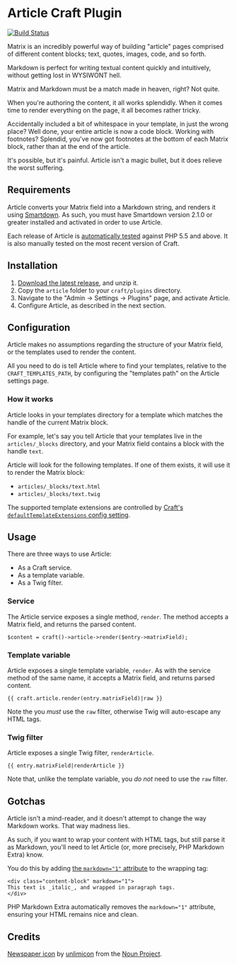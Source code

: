 # Article Craft Plugin #

[![Build Status](https://travis-ci.org/experience/article.craft-plugin.svg?branch=master)](https://travis-ci.org/experience/article.craft-plugin)

Matrix is an incredibly powerful way of building "article" pages comprised of different content blocks; text, quotes, images, code, and so forth.

Markdown is perfect for writing textual content quickly and intuitively, without getting lost in WYSIWONT hell.

Matrix and Markdown must be a match made in heaven, right? Not quite.

When you're authoring the content, it all works splendidly. When it comes time to render everything on the page, it all becomes rather tricky.

Accidentally included a bit of whitespace in your template, in just the wrong place? Well done, your entire article is now a code block. Working with footnotes? Splendid, you've now got footnotes at the bottom of each Matrix block, rather than at the end of the article.

It's possible, but it's painful. Article isn't a magic bullet, but it does relieve the worst suffering.

## Requirements ##
Article converts your Matrix field into a Markdown string, and renders it using [Smartdown][smartdown]. As such, you must have Smartdown version 2.1.0 or greater installed and activated in order to use Article.

[smartdown]: https://github.com/experience/smartdown.craft-plugin "Bringing the unbridled joy of Markdown Extra and Smartypants to your Craft websites."

Each release of Article is [automatically tested][build-status] against PHP 5.5 and above. It is also manually tested on the most recent version of Craft.

[build-status]: https://travis-ci.org/experience/article.craft-plugin "See the Article build status on Travis CI"

## Installation ##

1. [Download the latest release][download], and unzip it.
2. Copy the `article` folder to your `craft/plugins` directory.
3. Navigate to the "Admin &rarr; Settings &rarr; Plugins" page, and activate Article.
4. Configure Article, as described in the next section.

[download]: https://github.com/experience/article.craft-plugin/releases/download/0.0.0/article-0.0.0.zip "Download the latest release"

## Configuration ##
Article makes no assumptions regarding the structure of your Matrix field, or the templates used to render the content.

All you need to do is tell Article where to find your templates, relative to the `CRAFT_TEMPLATES_PATH`, by configuring the "templates path" on the Article settings page.

### How it works ###
Article looks in your templates directory for a template which matches the handle of the current Matrix block.

For example, let's say you tell Article that your templates live in the `articles/_blocks` directory, and your Matrix field contains a block with the handle `text`.

Article will look for the following templates. If one of them exists, it will use it to render the Matrix block:

- `articles/_blocks/text.html`
- `articles/_blocks/text.twig`

The supported template extensions are controlled by [Craft's `defaultTemplateExtensions` config setting][template-extensions].

[template-extensions]: https://craftcms.com/docs/config-settings#defaultTemplateExtensions

## Usage ##
There are three ways to use Article:

- As a Craft service.
- As a template variable.
- As a Twig filter.

### Service ###
The Article service exposes a single method, `render`. The method accepts a Matrix field, and returns the parsed content.

```
$content = craft()->article->render($entry->matrixField);
```

### Template variable ###
Article exposes a single template variable, `render`. As with the service method of the same name, it accepts a Matrix field, and returns parsed content.

```
{{ craft.article.render(entry.matrixField)|raw }}
```

Note the you _must_ use the `raw` filter, otherwise Twig will auto-escape any HTML tags.

### Twig filter ###
Article exposes a single Twig filter, `renderArticle`.

```
{{ entry.matrixField|renderArticle }}
```

Note that, unlike the template variable, you _do not_ need to use the `raw` filter.

## Gotchas ##
Article isn't a mind-reader, and it doesn't attempt to change the way Markdown works. That way madness lies.

As such, if you want to wrap your content with HTML tags, but still parse it as Markdown, you'll need to let Article (or, more precisely, PHP Markdown Extra) know.

You do this by adding [the `markdown="1"` attribute][markdown-attribute] to the wrapping tag:

[markdown-attribute]: https://michelf.ca/projects/php-markdown/extra/#markdown-attr

```
<div class="content-block" markdown="1">
This text is _italic_, and wrapped in paragraph tags.
</div>
```

PHP Markdown Extra automatically removes the `markdown="1"` attribute, ensuring your HTML remains nice and clean.

## Credits ##
[Newspaper icon][icon] by [unlimicon][icon-author] from the [Noun Project][noun-project].

[icon]: https://thenounproject.com/term/newspaper/697578
[icon-author]: https://thenounproject.com/unlimicon/
[noun-project]:https://thenounproject.com 


